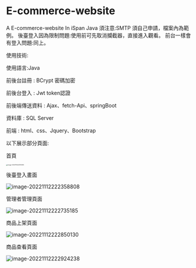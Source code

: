 # E-commerce-website

A E-commerce-website In iSpan Java
須注意:SMTP 須自己申請，檔案內為範例。
後臺登入因為限制問題:使用前可先取消攔截器，直接進入觀看。
前台一樣會有登入問題:同上。

使用技術:

使用語言:Java

前後台註冊 :  BCrypt 密碼加密

前後台登入 :  Jwt token認證

前後端傳送資料 : Ajax、fetch-Api、springBoot

資料庫 : SQL Server

前端 : html、css、Jquery、Bootstrap



以下展示部分頁面:

首頁

<img src="C:\Users\怡靜陳\AppData\Roaming\Typora\typora-user-images\image-20221112222150125.png" alt="image-20221112222150125" style="zoom:25%;" />



後臺登入畫面

![image-20221112222358808](C:\Users\怡靜陳\AppData\Roaming\Typora\typora-user-images\image-20221112222358808.png)



管理者管理頁面

![image-20221112222735185](C:\Users\怡靜陳\AppData\Roaming\Typora\typora-user-images\image-20221112222735185.png)

商品上架頁面

![image-20221112222850130](C:\Users\怡靜陳\AppData\Roaming\Typora\typora-user-images\image-20221112222850130.png)

商品查看頁面

![image-20221112222924238](C:\Users\怡靜陳\AppData\Roaming\Typora\typora-user-images\image-20221112222924238.png)

